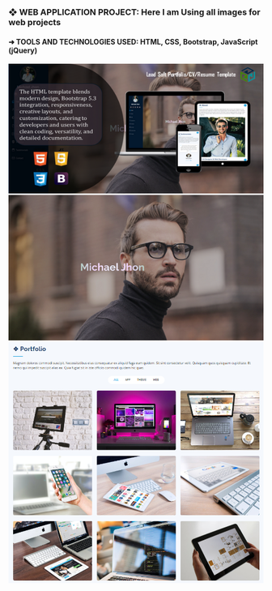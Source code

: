  <h3> ❖ WEB APPLICATION PROJECT: Here I am Using all images for web projects</h3>
 <h4> ➜ TOOLS AND TECHNOLOGIES USED: HTML, CSS, Bootstrap, JavaScript (jQuery) </h4>


<img src="https://github.com/iambashir/images-for-web/blob/main/01_preview-image.png">
<img src="https://github.com/iambashir/images-for-web/blob/main/Home.png">
<img src="https://github.com/iambashir/images-for-web/blob/main/Portfolio.png">
